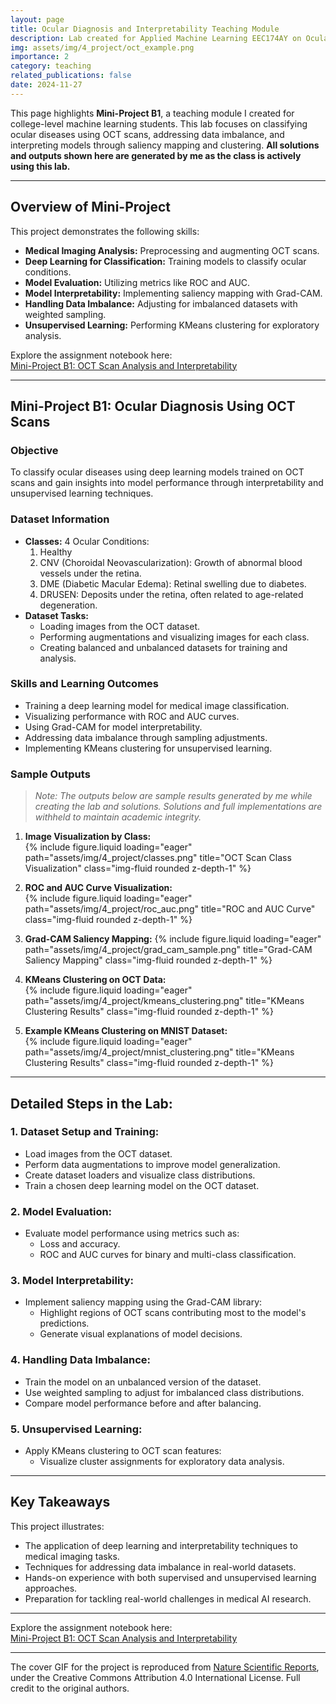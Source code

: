 ```yaml
---
layout: page
title: Ocular Diagnosis and Interpretability Teaching Module
description: Lab created for Applied Machine Learning EEC174AY on Ocular Diagnosis and Model Interpretability
img: assets/img/4_project/oct_example.png
importance: 2
category: teaching
related_publications: false
date: 2024-11-27
---
```


This page highlights **Mini-Project B1**, a teaching module I created for college-level machine learning students. This lab focuses on classifying ocular diseases using OCT scans, addressing data imbalance, and interpreting models through saliency mapping and clustering. **All solutions and outputs shown here are generated by me as the class is actively using this lab.**

---

## **Overview of Mini-Project**

This project demonstrates the following skills:

- **Medical Imaging Analysis:** Preprocessing and augmenting OCT scans.
- **Deep Learning for Classification:** Training models to classify ocular conditions.
- **Model Evaluation:** Utilizing metrics like ROC and AUC.
- **Model Interpretability:** Implementing saliency mapping with Grad-CAM.
- **Handling Data Imbalance:** Adjusting for imbalanced datasets with weighted sampling.
- **Unsupervised Learning:** Performing KMeans clustering for exploratory analysis.

Explore the assignment notebook here:  
[Mini-Project B1: OCT Scan Analysis and Interpretability](https://github.com/EEC174-Fall24/MiniProjectB1/blob/main/MiniProject_B1.ipynb)

---

## **Mini-Project B1: Ocular Diagnosis Using OCT Scans**

### **Objective**

To classify ocular diseases using deep learning models trained on OCT scans and gain insights into model performance through interpretability and unsupervised learning techniques.

### **Dataset Information**

- **Classes:** 4 Ocular Conditions:
  1. Healthy
  2. CNV (Choroidal Neovascularization): Growth of abnormal blood vessels under the retina.
  3. DME (Diabetic Macular Edema): Retinal swelling due to diabetes.
  4. DRUSEN: Deposits under the retina, often related to age-related degeneration.
- **Dataset Tasks:**
  - Loading images from the OCT dataset.
  - Performing augmentations and visualizing images for each class.
  - Creating balanced and unbalanced datasets for training and analysis.

### **Skills and Learning Outcomes**

- Training a deep learning model for medical image classification.
- Visualizing performance with ROC and AUC curves.
- Using Grad-CAM for model interpretability.
- Addressing data imbalance through sampling adjustments.
- Implementing KMeans clustering for unsupervised learning.

### **Sample Outputs**

> _Note: The outputs below are sample results generated by me while creating the lab and solutions. Solutions and full implementations are withheld to maintain academic integrity._

1. **Image Visualization by Class:**  
   {% include figure.liquid loading="eager" path="assets/img/4_project/classes.png" title="OCT Scan Class Visualization" class="img-fluid rounded z-depth-1" %}

2. **ROC and AUC Curve Visualization:**  
   {% include figure.liquid loading="eager" path="assets/img/4_project/roc_auc.png" title="ROC and AUC Curve" class="img-fluid rounded z-depth-1" %}

3. **Grad-CAM Saliency Mapping:**
   {% include figure.liquid loading="eager" path="assets/img/4_project/grad_cam_sample.png" title="Grad-CAM Saliency Mapping" class="img-fluid rounded z-depth-1" %}

4. **KMeans Clustering on OCT Data:**  
   {% include figure.liquid loading="eager" path="assets/img/4_project/kmeans_clustering.png" title="KMeans Clustering Results" class="img-fluid rounded z-depth-1" %}
5. **Example KMeans Clustering on MNIST Dataset:**  
   {% include figure.liquid loading="eager" path="assets/img/4_project/mnist_clustering.png" title="KMeans Clustering Results" class="img-fluid rounded z-depth-1" %}

---

## **Detailed Steps in the Lab:**

### **1. Dataset Setup and Training:**

- Load images from the OCT dataset.
- Perform data augmentations to improve model generalization.
- Create dataset loaders and visualize class distributions.
- Train a chosen deep learning model on the OCT dataset.

### **2. Model Evaluation:**

- Evaluate model performance using metrics such as:
  - Loss and accuracy.
  - ROC and AUC curves for binary and multi-class classification.

### **3. Model Interpretability:**

- Implement saliency mapping using the Grad-CAM library:
  - Highlight regions of OCT scans contributing most to the model's predictions.
  - Generate visual explanations of model decisions.

### **4. Handling Data Imbalance:**

- Train the model on an unbalanced version of the dataset.
- Use weighted sampling to adjust for imbalanced class distributions.
- Compare model performance before and after balancing.

### **5. Unsupervised Learning:**

- Apply KMeans clustering to OCT scan features:
  - Visualize cluster assignments for exploratory data analysis.

---

## **Key Takeaways**

This project illustrates:

- The application of deep learning and interpretability techniques to medical imaging tasks.
- Techniques for addressing data imbalance in real-world datasets.
- Hands-on experience with both supervised and unsupervised learning approaches.
- Preparation for tackling real-world challenges in medical AI research.

---

Explore the assignment notebook here:  
[Mini-Project B1: OCT Scan Analysis and Interpretability](https://github.com/EEC174-Fall24/MiniProjectB1/blob/main/MiniProject_B1.ipynb)

---

The cover GIF for the project is reproduced from [Nature Scientific Reports](https://www.nature.com/articles/s41598-023-41362-4/figures/3), under the Creative Commons Attribution 4.0 International License. Full credit to the original authors.

